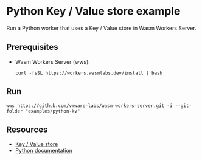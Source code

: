 # Python Key / Value store example

Run a Python worker that uses a Key / Value store in Wasm Workers Server.

## Prerequisites

* Wasm Workers Server (wws):

  ```shell-session
  curl -fsSL https://workers.wasmlabs.dev/install | bash
  ```

## Run

```shell-session
wws https://github.com/vmware-labs/wasm-workers-server.git -i --git-folder "examples/python-kv"
```

## Resources

* [Key / Value store](https://workers.wasmlabs.dev/docs/features/key-value)
* [Python documentation](https://workers.wasmlabs.dev/docs/languages/python)
